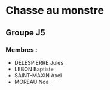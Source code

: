 # Chasse au monstre

## Groupe J5

### Membres : 

* DELESPIERRE Jules
* LEBON Baptiste
* SAINT-MAXIN Axel
* MOREAU Noa
